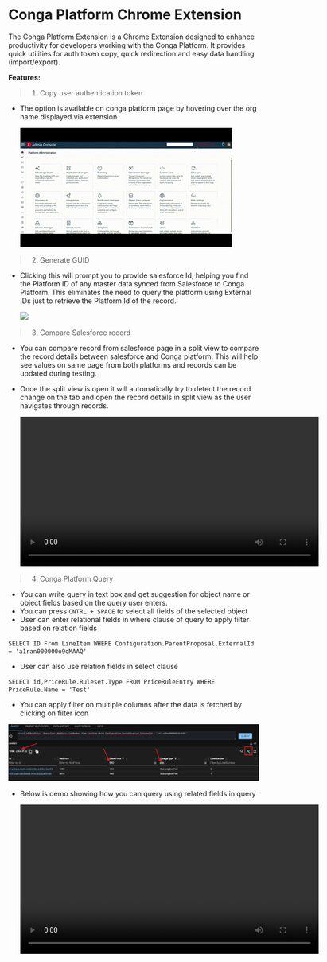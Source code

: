 # Conga Platform Chrome Extension

The Conga Platform Extension is a Chrome Extension designed to enhance productivity for developers working with the Conga Platform. It provides quick utilities for auth token copy, quick redirection and easy data handling (import/export).

**Features:**

> 1) Copy user authentication token

* The option is available on conga platform page by hovering over the org name displayed via extension
  
  ![](assets/20250428_175141_CopyAuthToken.gif)

> 2) Generate GUID

* Clicking this will prompt you to provide salesforce Id, helping you find the Platform ID of any master data synced from Salesforce to Conga Platform. This eliminates the need to query the platform using External IDs just to retrieve the Platform Id of the record.
  
  ![](assets/20250428_180258_GenerateGUID.gif)

> 3) Compare Salesforce record

* You can compare record from salesforce page in a split view to compare the record details between salesforce and Conga platform. This will help see values on same page from both platforms and records can be updated during testing.
* Once the split view is open it will automatically try to detect the record change on the tab and open the record details in split view as the user navigates through records.
  
  <video width="600px" controls>
  <source src="assets/20250428_181725_CompareRecord.mp4" type="video/mp4"></video>


> 4) Conga Platform Query

* You can write query in text box and get suggestion for object name or object fields based on the query user enters.
* You can press `CNTRL + SPACE` to select all fields of the selected object
* User can enter relational fields in where clause of query to apply filter based on relation fields

```
SELECT ID From LineItem WHERE Configuration.ParentProposal.ExternalId = 'a1ran000000o9qMAAQ'
```

* User can also use relation fields in select clause

```
SELECT id,PriceRule.Ruleset.Type FROM PriceRuleEntry WHERE PriceRule.Name = 'Test'
```

* You can apply filter on multiple columns after the data is fetched by clicking on filter icon

![](assets/20250428_220341_queryfilter.png)

* Below is demo showing how you can query using related fields in query

    <video width="600px" controls>
  <source src="assets/QueryDemo.mp4" type="video/mp4"></video>
